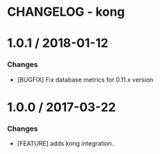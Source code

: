 # CHANGELOG - kong

1.0.1 / 2018-01-12
==================

### Changes

* [BUGFIX] Fix database metrics for 0.11.x version

1.0.0 / 2017-03-22
==================

### Changes

* [FEATURE] adds kong integration.
